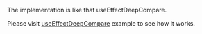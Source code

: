 The implementation is like that useEffectDeepCompare.

Please visit [useEffectDeepCompare](/useEffectDeepCompare) example to see how it works.